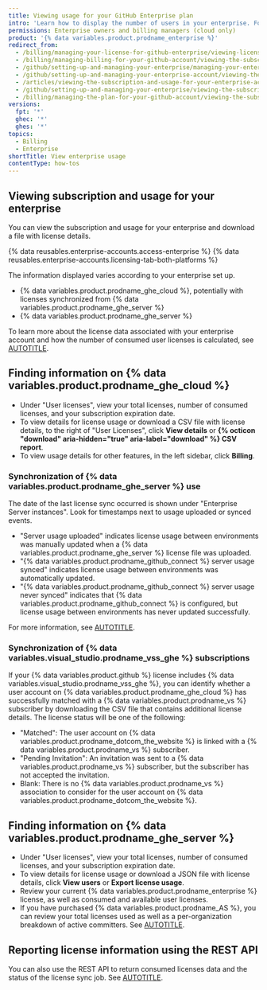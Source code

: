 ```yaml
---
title: Viewing usage for your GitHub Enterprise plan
intro: 'Learn how to display the number of users in your enterprise. For {% data variables.product.prodname_ghe_cloud %} full billing information is also available.'
permissions: Enterprise owners and billing managers (cloud only)
product: '{% data variables.product.prodname_enterprise %}'
redirect_from:
  - /billing/managing-your-license-for-github-enterprise/viewing-license-usage-for-github-enterprise
  - /billing/managing-billing-for-your-github-account/viewing-the-subscription-and-usage-for-your-enterprise-account
  - /github/setting-up-and-managing-your-enterprise/managing-your-enterprise-account/viewing-the-subscription-and-usage-for-your-enterprise-account
  - /github/setting-up-and-managing-your-enterprise-account/viewing-the-subscription-and-usage-for-your-enterprise-account
  - /articles/viewing-the-subscription-and-usage-for-your-enterprise-account
  - /github/setting-up-and-managing-your-enterprise/viewing-the-subscription-and-usage-for-your-enterprise-account
  - /billing/managing-the-plan-for-your-github-account/viewing-the-subscription-and-usage-for-your-enterprise-account
versions:
  fpt: '*'
  ghec: '*'
  ghes: '*'
topics:
  - Billing
  - Enterprise
shortTitle: View enterprise usage
contentType: how-tos
---
```


## Viewing subscription and usage for your enterprise

You can view the subscription and usage for your enterprise and download a file with license details.

{% data reusables.enterprise-accounts.access-enterprise %}
{% data reusables.enterprise-accounts.licensing-tab-both-platforms %}

The information displayed varies according to your enterprise set up.

* {% data variables.product.prodname_ghe_cloud %}, potentially with licenses synchronized from {% data variables.product.prodname_ghe_server %}
* {% data variables.product.prodname_ghe_server %}

To learn more about the license data associated with your enterprise account and how the number of consumed user licenses is calculated, see [AUTOTITLE](/billing/managing-your-license-for-github-enterprise/troubleshooting-license-usage-for-github-enterprise).

## Finding information on {% data variables.product.prodname_ghe_cloud %}

* Under "User licenses", view your total licenses, number of consumed licenses, and your subscription expiration date.
* To view details for license usage or download a CSV file with license details, to the right of "User Licenses", click **View details** or **{% octicon "download" aria-hidden="true" aria-label="download" %} CSV report**.
* To view usage details for other features, in the left sidebar, click **Billing**.

### Synchronization of {% data variables.product.prodname_ghe_server %} use

The date of the last license sync occurred is shown under "Enterprise Server instances". Look for timestamps next to usage uploaded or synced events.

* "Server usage uploaded" indicates license usage between environments was manually updated when a {% data variables.product.prodname_ghe_server %} license file was uploaded.
* "{% data variables.product.prodname_github_connect %} server usage synced" indicates license usage between environments was automatically updated.
* "{% data variables.product.prodname_github_connect %} server usage never synced" indicates that {% data variables.product.prodname_github_connect %} is configured, but license usage between environments has never updated successfully.

For more information, see [AUTOTITLE](/billing/managing-your-license-for-github-enterprise/syncing-license-usage-between-github-enterprise-server-and-github-enterprise-cloud).

### Synchronization of {% data variables.visual_studio.prodname_vss_ghe %} subscriptions

If your {% data variables.product.github %} license includes {% data variables.visual_studio.prodname_vss_ghe %}, you can identify whether a user account on {% data variables.product.prodname_ghe_cloud %} has successfully matched with a {% data variables.product.prodname_vs %} subscriber by downloading the CSV file that contains additional license details. The license status will be one of the following:

* "Matched": The user account on {% data variables.product.prodname_dotcom_the_website %} is linked with a {% data variables.product.prodname_vs %} subscriber.
* "Pending Invitation": An invitation was sent to a {% data variables.product.prodname_vs %} subscriber, but the subscriber has not accepted the invitation.
* Blank: There is no {% data variables.product.prodname_vs %} association to consider for the user account on {% data variables.product.prodname_dotcom_the_website %}.

## Finding information on {% data variables.product.prodname_ghe_server %}

* Under "User licenses", view your total licenses, number of consumed licenses, and your subscription expiration date.
* To view details for license usage or download a JSON file with license details, click **View users** or **Export license usage**.
* Review your current {% data variables.product.prodname_enterprise %} license, as well as consumed and available user licenses.
* If you have purchased {% data variables.product.prodname_AS %}, you can review your total licenses used as well as a per-organization breakdown of active committers. See [AUTOTITLE](/admin/code-security/managing-github-advanced-security-for-your-enterprise).

## Reporting license information using the REST API

You can also use the REST API to return consumed licenses data and the status of the license sync job. See [AUTOTITLE](/rest/enterprise-admin/license).
